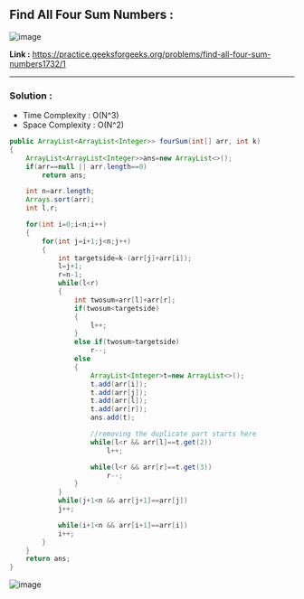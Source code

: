 ## Find All Four Sum Numbers :

![image](https://user-images.githubusercontent.com/23376002/202884889-1b7c9e91-f594-4e5f-ab19-927142a1c349.png)


**Link  :** https://practice.geeksforgeeks.org/problems/find-all-four-sum-numbers1732/1

-------------------------------------------------------------------------------------------------------------------------------------------------------


### Solution :

- Time Complexity : O(N^3)
- Space Complexity : O(N^2)


```java
public ArrayList<ArrayList<Integer>> fourSum(int[] arr, int k) 
{
    ArrayList<ArrayList<Integer>>ans=new ArrayList<>();
    if(arr==null || arr.length==0)
        return ans;

    int n=arr.length;
    Arrays.sort(arr);
    int l,r;

    for(int i=0;i<n;i++)
    {
        for(int j=i+1;j<n;j++)
        {
            int targetside=k-(arr[j]+arr[i]);
            l=j+1;
            r=n-1;
            while(l<r)
            {
                int twosum=arr[l]+arr[r];
                if(twosum<targetside)
                {
                    l++;
                }
                else if(twosum>targetside)
                    r--;
                else
                {
                    ArrayList<Integer>t=new ArrayList<>();
                    t.add(arr[i]);
                    t.add(arr[j]);
                    t.add(arr[l]);
                    t.add(arr[r]);
                    ans.add(t);

                    //removing the duplicate part starts here
                    while(l<r && arr[l]==t.get(2))
                        l++;

                    while(l<r && arr[r]==t.get(3))
                        r--;
                }
            }
            while(j+1<n && arr[j+1]==arr[j])
            j++;

            while(i+1<n && arr[i+1]==arr[i])
            i++;
        }
    }
    return ans;
}

```

![image](https://user-images.githubusercontent.com/23376002/202885016-3c148dd6-33a1-4986-8cf1-6bf843fc7684.png)





